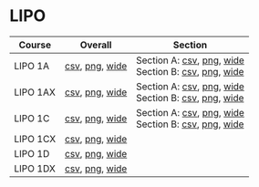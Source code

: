 # LIPO

| Course | Overall | Section |
| ------ | ------- | ------- |
| LIPO 1A | [csv](https://github.com/UCSD-Historical-Enrollment-Data/2024Fall/blob/main/overall/LIPO%201A.csv), [png](https://raw.githubusercontent.com/UCSD-Historical-Enrollment-Data/2024Fall/main/plot_overall/LIPO%201A.png), [wide](https://raw.githubusercontent.com/UCSD-Historical-Enrollment-Data/2024Fall/main/plot_overall_wide/LIPO%201A.png) | Section A: [csv](https://github.com/UCSD-Historical-Enrollment-Data/2024Fall/blob/main/section/LIPO%201A_A.csv), [png](https://raw.githubusercontent.com/UCSD-Historical-Enrollment-Data/2024Fall/main/plot_section/LIPO%201A_A.png), [wide](https://raw.githubusercontent.com/UCSD-Historical-Enrollment-Data/2024Fall/main/plot_section_wide/LIPO%201A_A.png)<br>Section B: [csv](https://github.com/UCSD-Historical-Enrollment-Data/2024Fall/blob/main/section/LIPO%201A_B.csv), [png](https://raw.githubusercontent.com/UCSD-Historical-Enrollment-Data/2024Fall/main/plot_section/LIPO%201A_B.png), [wide](https://raw.githubusercontent.com/UCSD-Historical-Enrollment-Data/2024Fall/main/plot_section_wide/LIPO%201A_B.png) |
| LIPO 1AX | [csv](https://github.com/UCSD-Historical-Enrollment-Data/2024Fall/blob/main/overall/LIPO%201AX.csv), [png](https://raw.githubusercontent.com/UCSD-Historical-Enrollment-Data/2024Fall/main/plot_overall/LIPO%201AX.png), [wide](https://raw.githubusercontent.com/UCSD-Historical-Enrollment-Data/2024Fall/main/plot_overall_wide/LIPO%201AX.png) | Section A: [csv](https://github.com/UCSD-Historical-Enrollment-Data/2024Fall/blob/main/section/LIPO%201AX_A.csv), [png](https://raw.githubusercontent.com/UCSD-Historical-Enrollment-Data/2024Fall/main/plot_section/LIPO%201AX_A.png), [wide](https://raw.githubusercontent.com/UCSD-Historical-Enrollment-Data/2024Fall/main/plot_section_wide/LIPO%201AX_A.png)<br>Section B: [csv](https://github.com/UCSD-Historical-Enrollment-Data/2024Fall/blob/main/section/LIPO%201AX_B.csv), [png](https://raw.githubusercontent.com/UCSD-Historical-Enrollment-Data/2024Fall/main/plot_section/LIPO%201AX_B.png), [wide](https://raw.githubusercontent.com/UCSD-Historical-Enrollment-Data/2024Fall/main/plot_section_wide/LIPO%201AX_B.png) |
| LIPO 1C | [csv](https://github.com/UCSD-Historical-Enrollment-Data/2024Fall/blob/main/overall/LIPO%201C.csv), [png](https://raw.githubusercontent.com/UCSD-Historical-Enrollment-Data/2024Fall/main/plot_overall/LIPO%201C.png), [wide](https://raw.githubusercontent.com/UCSD-Historical-Enrollment-Data/2024Fall/main/plot_overall_wide/LIPO%201C.png) | Section A: [csv](https://github.com/UCSD-Historical-Enrollment-Data/2024Fall/blob/main/section/LIPO%201C_A.csv), [png](https://raw.githubusercontent.com/UCSD-Historical-Enrollment-Data/2024Fall/main/plot_section/LIPO%201C_A.png), [wide](https://raw.githubusercontent.com/UCSD-Historical-Enrollment-Data/2024Fall/main/plot_section_wide/LIPO%201C_A.png)<br>Section B: [csv](https://github.com/UCSD-Historical-Enrollment-Data/2024Fall/blob/main/section/LIPO%201C_B.csv), [png](https://raw.githubusercontent.com/UCSD-Historical-Enrollment-Data/2024Fall/main/plot_section/LIPO%201C_B.png), [wide](https://raw.githubusercontent.com/UCSD-Historical-Enrollment-Data/2024Fall/main/plot_section_wide/LIPO%201C_B.png) |
| LIPO 1CX | [csv](https://github.com/UCSD-Historical-Enrollment-Data/2024Fall/blob/main/overall/LIPO%201CX.csv), [png](https://raw.githubusercontent.com/UCSD-Historical-Enrollment-Data/2024Fall/main/plot_overall/LIPO%201CX.png), [wide](https://raw.githubusercontent.com/UCSD-Historical-Enrollment-Data/2024Fall/main/plot_overall_wide/LIPO%201CX.png) |  |
| LIPO 1D | [csv](https://github.com/UCSD-Historical-Enrollment-Data/2024Fall/blob/main/overall/LIPO%201D.csv), [png](https://raw.githubusercontent.com/UCSD-Historical-Enrollment-Data/2024Fall/main/plot_overall/LIPO%201D.png), [wide](https://raw.githubusercontent.com/UCSD-Historical-Enrollment-Data/2024Fall/main/plot_overall_wide/LIPO%201D.png) |  |
| LIPO 1DX | [csv](https://github.com/UCSD-Historical-Enrollment-Data/2024Fall/blob/main/overall/LIPO%201DX.csv), [png](https://raw.githubusercontent.com/UCSD-Historical-Enrollment-Data/2024Fall/main/plot_overall/LIPO%201DX.png), [wide](https://raw.githubusercontent.com/UCSD-Historical-Enrollment-Data/2024Fall/main/plot_overall_wide/LIPO%201DX.png) |  |

